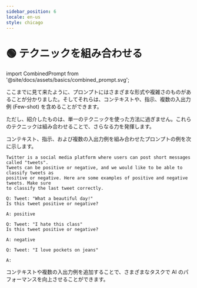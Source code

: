 ```yaml
---
sidebar_position: 6
locale: en-us
style: chicago
---
```


# 🟢 テクニックを組み合わせる

import CombinedPrompt from '@site/docs/assets/basics/combined_prompt.svg';

<div style={{textAlign: 'center'}}>
  <CombinedPrompt style={{width:"500px",height:"300px",verticalAlign:"top"}}/>
</div>

ここまでに見て来たように、プロンプトにはさまざまな形式や複雑さのものがあることが分かりました。そしてそれらは、コンテキストや、指示、複数の入出力例 (Few-shot) を含めることができます。

ただし、紹介したものは、単一のテクニックを使った方法に過ぎません。これらのテクニックは組み合わせることで、さらなる力を発揮します。

コンテキスト、指示、および複数の入出力例を組み合わせたプロンプトの例を次に示します。

```text
Twitter is a social media platform where users can post short messages called "tweets".
Tweets can be positive or negative, and we would like to be able to classify tweets as
positive or negative. Here are some examples of positive and negative tweets. Make sure 
to classify the last tweet correctly.

Q: Tweet: "What a beautiful day!"
Is this tweet positive or negative?

A: positive

Q: Tweet: "I hate this class"
Is this tweet positive or negative?

A: negative

Q: Tweet: "I love pockets on jeans"

A:
```

コンテキストや複数の入出力例を追加することで、さまざまなタスクで AI のパフォーマンスを向上させることができます。

